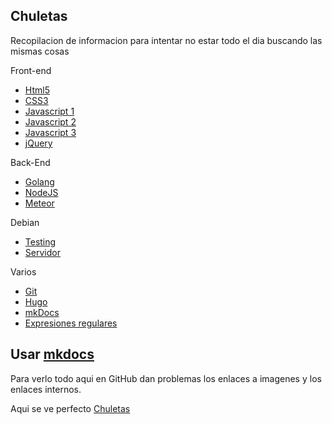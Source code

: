 ## Chuletas
Recopilacion de informacion para intentar no estar todo el dia buscando las mismas cosas

Front-end  
* [Html5](https://github.com/BrusBilis/chuletas/blob/master/docs/content/frontend/html5.md)  
* [CSS3](https://github.com/BrusBilis/chuletas/blob/master/docs/content/frontend/css3.md)  
* [Javascript 1](https://github.com/BrusBilis/chuletas/blob/master/docs/content/frontend/js1.md)  
* [Javascript 2](https://github.com/BrusBilis/chuletas/blob/master/docs/content/frontend/js2.md)  
* [Javascript 3](https://github.com/BrusBilis/chuletas/blob/master/docs/content/frontend/js3.md) 
* [jQuery](https://github.com/BrusBilis/chuletas/blob/master/docs/content/frontend/jquery.md)  

Back-End  
* [Golang](https://github.com/BrusBilis/chuletas/blob/master/docs/content/backend/golang.md)  
* [NodeJS](https://github.com/BrusBilis/chuletas/blob/master/docs/content/backend/nodejs.md)  
* [Meteor](https://github.com/BrusBilis/chuletas/blob/master/docs/content/backend/meteor.md)  

Debian  
* [Testing](https://github.com/BrusBilis/chuletas/blob/master/docs/content/debian/testing.md)  
* [Servidor](https://github.com/BrusBilis/chuletas/blob/master/docs/content/debian/servidor.md)  

Varios  
* [Git](https://github.com/BrusBilis/chuletas/blob/master/docs/content/varios/git.md)  
* [Hugo](https://github.com/BrusBilis/chuletas/blob/master/docs/content/varios/hugo.md)   
* [mkDocs](https://github.com/BrusBilis/chuletas/blob/master/docs/content/varios/mkdocs.md)  
* [Expresiones regulares](https://github.com/BrusBilis/chuletas/blob/master/docs/content/varios/expreregulares.md)   


## Usar [mkdocs](http://www.mkdocs.org/)

Para verlo todo aqui en GitHub dan problemas los enlaces a imagenes y los 
enlaces internos.

Aqui se ve perfecto [Chuletas](http://brusbilis.com/chuletas) 

